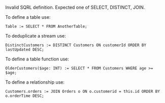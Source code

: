Invalid SQRL definition. Expected one of SELECT, DISTINCT, JOIN.

To define a table use:
```
Table := SELECT * FROM AnotherTable;
```
To deduplicate a stream use:
```
DistinctCustomers := DISTINCT Customers ON customerId ORDER BY lastUpdated DESC;
```
To define a table function use:
```
OlderCustomers($age: INT) := SELECT * FROM Customers WHERE age >= $age;
```
To define a relationship use:
```
Customers.orders := JOIN Orders o ON o.customerid = this.id ORDER BY o.orderTime DESC;
```